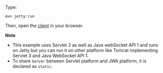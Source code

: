Type:

```
mvn jetty:run
```

Then, open the [client](http://jsbin.com/ditewo/1/watch?js,console) in your browser.

**Note**

* This example uses Servlet 3 as well as Java webSocket API 1 and runs on Jetty but you can run it on other platform like Tomcat implementing Servlet 3 and Java WebSocket API 1.
* To share `Server` between Servlet platform and JWA platform, it is declared as `static`.